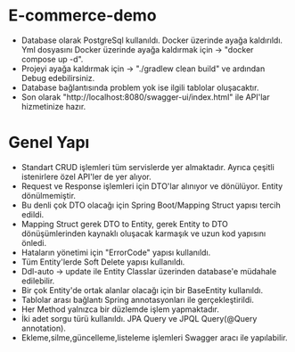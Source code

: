# E-commerce-demo

- Database olarak PostgreSql kullanıldı. Docker üzerinde ayağa kaldırıldı. Yml dosyasını Docker üzerinde ayağa kaldırmak için -> "docker compose up -d".
- Projeyi ayağa kaldırmak için -> "./gradlew clean build" ve ardından Debug edebilirsiniz.
- Database bağlantısında problem yok ise ilgili tablolar oluşacaktır.
- Son olarak "http://localhost:8080/swagger-ui/index.html" ile API'lar hizmetinize hazır.

# Genel Yapı
- Standart CRUD işlemleri tüm servislerde yer almaktadır. Ayrıca çeşitli istenirlere özel API'ler de yer alıyor.
- Request ve Response işlemleri için DTO'lar alınıyor ve dönülüyor. Entity dönülmemiştir.
- Bu denli çok DTO olacağı için Spring Boot/Mapping Struct yapısı tercih edildi.
- Mapping Struct gerek DTO to Entity, gerek Entity to DTO dönüşümlerinden kaynaklı oluşacak karmaşık ve uzun kod yapısını önledi. 
- Hataların yönetimi için "ErrorCode" yapısı kullanıldı.
- Tüm Entity'lerde Soft Delete yapısı kullanıldı.
- Ddl-auto -> update ile Entity Classlar üzerinden database'e müdahale edilebilir.
- Bir çok Entity'de ortak alanlar olacağı için bir BaseEntity kullanıldı.
- Tablolar arası bağlantı Spring annotasyonları ile gerçekleştirildi.
- Her Method yalnızca bir düzlemde işlem yapmaktadır.
- İki adet sorgu türü kullanıldı. JPA Query ve JPQL Query(@Query annotation).
- Ekleme,silme,güncelleme,listeleme işlemleri Swagger aracı ile yapılabilir.
